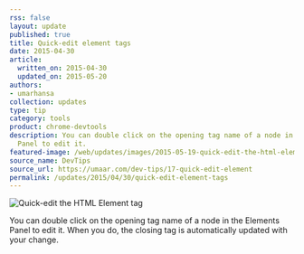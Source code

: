 ```yaml
---
rss: false
layout: update
published: true
title: Quick-edit element tags
date: 2015-04-30
article:
  written_on: 2015-04-30
  updated_on: 2015-05-20
authors:
- umarhansa
collection: updates
type: tip
category: tools
product: chrome-devtools
description: You can double click on the opening tag name of a node in the Elements
  Panel to edit it.
featured-image: /web/updates/images/2015-05-19-quick-edit-the-html-element-tag/quick-edit-element.gif
source_name: DevTips
source_url: https://umaar.com/dev-tips/17-quick-edit-element
permalink: /updates/2015/04/30/quick-edit-element-tags
---
```

<img src="/web/updates/images/2015-05-19-quick-edit-the-html-element-tag/quick-edit-element.gif" alt="Quick-edit the HTML Element tag">

You can double click on the opening tag name of a node in the Elements Panel to edit it. When you do, the closing tag is automatically updated with your change.